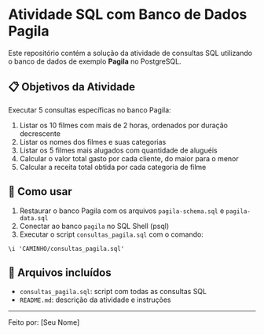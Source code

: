 
# Atividade SQL com Banco de Dados Pagila

Este repositório contém a solução da atividade de consultas SQL utilizando o banco de dados de exemplo **Pagila** no PostgreSQL.

## 📋 Objetivos da Atividade

Executar 5 consultas específicas no banco Pagila:

1. Listar os 10 filmes com mais de 2 horas, ordenados por duração decrescente
2. Listar os nomes dos filmes e suas categorias
3. Listar os 5 filmes mais alugados com quantidade de aluguéis
4. Calcular o valor total gasto por cada cliente, do maior para o menor
5. Calcular a receita total obtida por cada categoria de filme

## 🚀 Como usar

1. Restaurar o banco Pagila com os arquivos `pagila-schema.sql` e `pagila-data.sql`
2. Conectar ao banco `pagila` no SQL Shell (psql)
3. Executar o script `consultas_pagila.sql` com o comando:

```
\i 'CAMINHO/consultas_pagila.sql'
```

## 📂 Arquivos incluídos

- `consultas_pagila.sql`: script com todas as consultas SQL
- `README.md`: descrição da atividade e instruções

---

Feito por: [Seu Nome]
